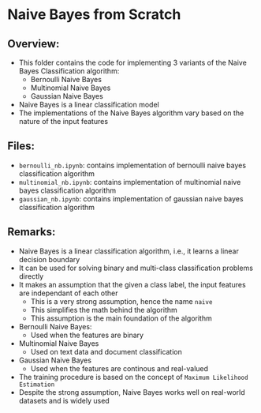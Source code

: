 # Naive Bayes from Scratch

## Overview:
- This folder contains the code for implementing 3 variants of the Naive Bayes Classification algorithm:
  - Bernoulli Naive Bayes
  - Multinomial Naive Bayes
  - Gaussian Naive Bayes
- Naive Bayes is a linear classification model
- The implementations of the Naive Bayes algorithm vary based on the nature of the input features
 
## Files:
- `bernoulli_nb.ipynb`: contains implementation of bernoulli naive bayes classification algorithm
- `multinomial_nb.ipynb`: contains implementation of multinomial naive bayes classification algorithm
- `gaussian_nb.ipynb`: contains implementation of gaussian naive bayes classification algorithm

## Remarks:
- Naive Bayes is a linear classification algorithm, i.e., it learns a linear decision boundary
- It can be used for solving binary and multi-class classification problems directly
- It makes an assumption that the given a class label, the input features are independant of each other
  - This is a very strong assumption, hence the name `naive`
  - This simplifies the math behind the algorithm
  - This assumption is the main foundation of the algorithm
- Bernoulli Naive Bayes:
  - Used when the features are binary
- Multinomial Naive Bayes
  - Used on text data and document classification
- Gaussian Naive Bayes
  - Used when the features are continous and real-valued
- The training procedure is based on the concept of `Maximum Likelihood Estimation`
- Despite the strong assumption, Naive Bayes works well on real-world datasets and is widely used
